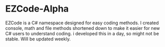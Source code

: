 # EZCode-Alpha
EZCode is a C# namespace designed for easy coding methods. I created console, math and file methods shortened down to make it easier for new C# users to understand coding. i developed this in a day, so might not be stable. Will be updated weekly.
